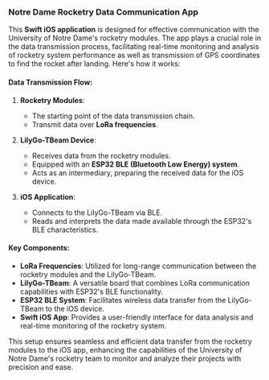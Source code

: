 ### Notre Dame Rocketry Data Communication App

This **Swift iOS application** is designed for effective communication with the University of Notre Dame's rocketry modules. The app plays a crucial role in the data transmission process, facilitating real-time monitoring and analysis of rocketry system performance as well as transmission of GPS coordinates to find the rocket after landing. Here's how it works:

#### Data Transmission Flow:
1. **Rocketry Modules**: 
    - The starting point of the data transmission chain.
    - Transmit data over **LoRa frequencies**.

2. **LilyGo-TBeam Device**:
    - Receives data from the rocketry modules.
    - Equipped with an **ESP32 BLE (Bluetooth Low Energy) system**.
    - Acts as an intermediary, preparing the received data for the iOS device.

3. **iOS Application**:
    - Connects to the LilyGo-TBeam via BLE.
    - Reads and interprets the data made available through the ESP32's BLE characteristics.

#### Key Components:
- **LoRa Frequencies**: Utilized for long-range communication between the rocketry modules and the LilyGo-TBeam.
- **LilyGo-TBeam**: A versatile board that combines LoRa communication capabilities with ESP32's BLE functionality.
- **ESP32 BLE System**: Facilitates wireless data transfer from the LilyGo-TBeam to the iOS device.
- **Swift iOS App**: Provides a user-friendly interface for data analysis and real-time monitoring of the rocketry system.

This setup ensures seamless and efficient data transfer from the rocketry modules to the iOS app, enhancing the capabilities of the University of Notre Dame's rocketry team to monitor and analyze their projects with precision and ease.
